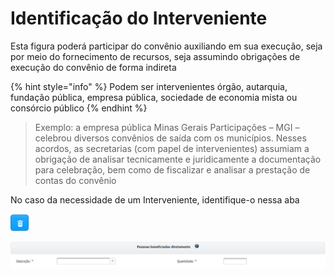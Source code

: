 # Identificação do Interveniente

Esta figura poderá participar do convênio auxiliando em sua execução, seja por meio do fornecimento de recursos, seja assumindo obrigações de execução do convênio de forma indireta

{% hint style="info" %}
Podem ser intervenientes órgão, autarquia, fundação pública, empresa pública, sociedade de economia mista ou consórcio público
{% endhint %}

> Exemplo: a empresa pública Minas Gerais Participações – MGI – celebrou diversos convênios de saída com os municípios. Nesses acordos, as secretarias \(com papel de intervenientes\) assumiam a obrigação de analisar tecnicamente e juridicamente a documentação para celebração, bem como de fiscalizar e analisar a prestação de contas do convênio

No caso da necessidade de um Interveniente, identifique-o nessa aba

![](../../.gitbook/assets/image%20%2841%29.png)



![](../../.gitbook/assets/image%20%2817%29.png)

